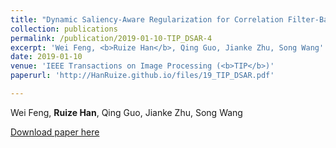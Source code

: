 ```yaml
---
title: "Dynamic Saliency-Aware Regularization for Correlation Filter-Based Object Tracking"
collection: publications
permalink: /publication/2019-01-10-TIP_DSAR-4
excerpt: 'Wei Feng, <b>Ruize Han</b>, Qing Guo, Jianke Zhu, Song Wang'
date: 2019-01-10
venue: 'IEEE Transactions on Image Processing (<b>TIP</b>)'
paperurl: 'http://HanRuize.github.io/files/19_TIP_DSAR.pdf'

---
```

Wei Feng, <b>Ruize Han</b>, Qing Guo, Jianke Zhu, Song Wang

[Download paper here](http://HanRuize.github.io/files/19_TIP_DSAR.pdf)
